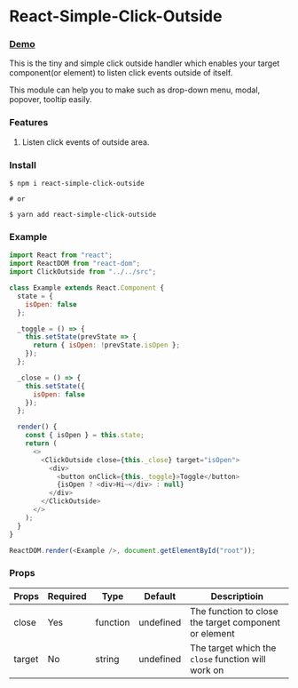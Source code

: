 # React-Simple-Click-Outside

### [Demo](https://mattdamon108.github.io/react-simple-click-outside/)

This is the tiny and simple click outside handler which enables your target component(or element) to listen click events outside of itself.

This module can help you to make such as drop-down menu, modal, popover, tooltip easily.

### Features

1. Listen click events of outside area.

### Install

```shell
$ npm i react-simple-click-outside

# or

$ yarn add react-simple-click-outside
```

### Example

```javascript
import React from "react";
import ReactDOM from "react-dom";
import ClickOutside from "../../src";

class Example extends React.Component {
  state = {
    isOpen: false
  };

  _toggle = () => {
    this.setState(prevState => {
      return { isOpen: !prevState.isOpen };
    });
  };

  _close = () => {
    this.setState({
      isOpen: false
    });
  };

  render() {
    const { isOpen } = this.state;
    return (
      <>
        <ClickOutside close={this._close} target="isOpen">
          <div>
            <button onClick={this._toggle}>Toggle</button>
            {isOpen ? <div>Hi~</div> : null}
          </div>
        </ClickOutside>
      </>
    );
  }
}

ReactDOM.render(<Example />, document.getElementById("root"));
```

### Props

| Props  | Required | Type     | Default   | Descriptioin                                          |
| ------ | -------- | -------- | --------- | ----------------------------------------------------- |
| close  | Yes      | function | undefined | The function to close the target component or element |
| target | No       | string   | undefined | The target which the `close` function will work on    |
